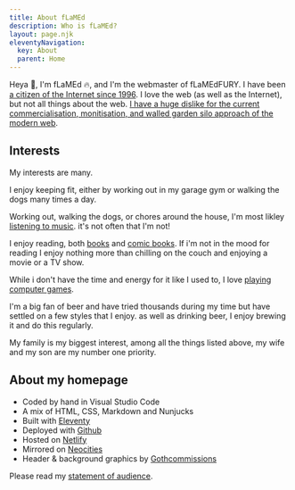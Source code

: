 ```yaml
---
title: About fLaMEd
description: Who is fLaMEd?
layout: page.njk
eleventyNavigation:
  key: About
  parent: Home
---
```


Heya 👋, I'm fLaMEd 🔥, and I'm the webmaster of fLaMEdFURY. I have been [a citizen of the Internet since 1996](../memories). I love the web (as well as the Internet), but not all things about the web. [I have a huge dislike for the current commercialisation, monitisation, and walled garden silo approach of the modern web](../manifesto/).

## Interests

My interests are many.

I enjoy keeping fit, either by working out in my garage gym or walking the dogs many times a day.

Working out, walking the dogs, or chores around the house, I'm most likley [listening to music](../recordshelf/). it's not often that I'm not!

I enjoy reading, both [books](../bookshelf) and [comic books](../comicbookrack). If i'm not in the mood for reading I enjoy nothing more than chilling on the couch and enjoying a movie or a TV show.

While i don't have the time and energy for it like I used to, I love [playing computer games](../gameshelf).

I'm a big fan of beer and have tried thousands during my time but have settled on a few styles that I enjoy. as well as drinking beer, I enjoy brewing it and do this regularly.

My family is my biggest interest, among all the things listed above, my wife and my son are my number one priority.

## About my homepage

- Coded by hand in Visual Studio Code
- A mix of HTML, CSS, Markdown and Nunjucks
- Built with [Eleventy](https://11ty.dev)
- Deployed with [Github](https://github.com)
- Hosted on [Netlify](https://netlify.com)
- Mirrored on [Neocities](https://neocities.org)
- Header & background graphics by [Gothcommissions](http://gothcommissions.tumblr.com)

Please read my [statement of audience](statement-of-audience/).
